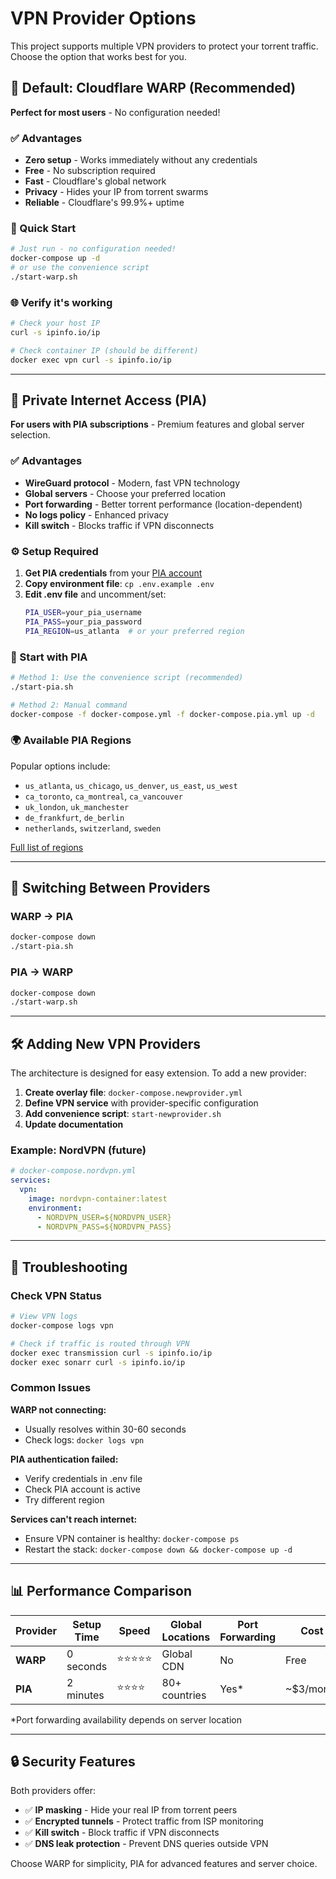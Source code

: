 # VPN Provider Options

This project supports multiple VPN providers to protect your torrent traffic. Choose the option that works best for you.

## 🌟 Default: Cloudflare WARP (Recommended)

**Perfect for most users** - No configuration needed!

### ✅ Advantages
- **Zero setup** - Works immediately without any credentials
- **Free** - No subscription required
- **Fast** - Cloudflare's global network
- **Privacy** - Hides your IP from torrent swarms
- **Reliable** - Cloudflare's 99.9%+ uptime

### 🚀 Quick Start
```bash
# Just run - no configuration needed!
docker-compose up -d
# or use the convenience script
./start-warp.sh
```

### 🌐 Verify it's working
```bash
# Check your host IP
curl -s ipinfo.io/ip

# Check container IP (should be different)
docker exec vpn curl -s ipinfo.io/ip
```

---

## 🔐 Private Internet Access (PIA)

**For users with PIA subscriptions** - Premium features and global server selection.

### ✅ Advantages
- **WireGuard protocol** - Modern, fast VPN technology
- **Global servers** - Choose your preferred location
- **Port forwarding** - Better torrent performance (location-dependent)
- **No logs policy** - Enhanced privacy
- **Kill switch** - Blocks traffic if VPN disconnects

### ⚙️ Setup Required
1. **Get PIA credentials** from your [PIA account](https://www.privateinternetaccess.com/account)
2. **Copy environment file**: `cp .env.example .env`
3. **Edit .env file** and uncomment/set:
   ```bash
   PIA_USER=your_pia_username
   PIA_PASS=your_pia_password
   PIA_REGION=us_atlanta  # or your preferred region
   ```

### 🚀 Start with PIA
```bash
# Method 1: Use the convenience script (recommended)
./start-pia.sh

# Method 2: Manual command
docker-compose -f docker-compose.yml -f docker-compose.pia.yml up -d
```

### 🌍 Available PIA Regions
Popular options include:
- `us_atlanta`, `us_chicago`, `us_denver`, `us_east`, `us_west`
- `ca_toronto`, `ca_montreal`, `ca_vancouver`
- `uk_london`, `uk_manchester`
- `de_frankfurt`, `de_berlin`
- `netherlands`, `switzerland`, `sweden`

[Full list of regions](https://github.com/thrnz/docker-wireguard-pia#server-list)

---

## 🔄 Switching Between Providers

### WARP → PIA
```bash
docker-compose down
./start-pia.sh
```

### PIA → WARP  
```bash
docker-compose down
./start-warp.sh
```

---

## 🛠️ Adding New VPN Providers

The architecture is designed for easy extension. To add a new provider:

1. **Create overlay file**: `docker-compose.newprovider.yml`
2. **Define VPN service** with provider-specific configuration
3. **Add convenience script**: `start-newprovider.sh`
4. **Update documentation**

### Example: NordVPN (future)
```yaml
# docker-compose.nordvpn.yml
services:
  vpn:
    image: nordvpn-container:latest
    environment:
      - NORDVPN_USER=${NORDVPN_USER}
      - NORDVPN_PASS=${NORDVPN_PASS}
```

---

## 🚨 Troubleshooting

### Check VPN Status
```bash
# View VPN logs
docker-compose logs vpn

# Check if traffic is routed through VPN
docker exec transmission curl -s ipinfo.io/ip
docker exec sonarr curl -s ipinfo.io/ip
```

### Common Issues

**WARP not connecting:**
- Usually resolves within 30-60 seconds
- Check logs: `docker logs vpn`

**PIA authentication failed:**
- Verify credentials in .env file
- Check PIA account is active
- Try different region

**Services can't reach internet:**
- Ensure VPN container is healthy: `docker-compose ps`
- Restart the stack: `docker-compose down && docker-compose up -d`

---

## 📊 Performance Comparison

| Provider | Setup Time | Speed | Global Locations | Port Forwarding | Cost |
|----------|------------|-------|------------------|------------------|------|
| **WARP** | 0 seconds | ⭐⭐⭐⭐⭐ | Global CDN | No | Free |
| **PIA** | 2 minutes | ⭐⭐⭐⭐ | 80+ countries | Yes* | ~$3/month |

*Port forwarding availability depends on server location

---

## 🔒 Security Features

Both providers offer:
- ✅ **IP masking** - Hide your real IP from torrent peers
- ✅ **Encrypted tunnels** - Protect traffic from ISP monitoring  
- ✅ **Kill switch** - Block traffic if VPN disconnects
- ✅ **DNS leak protection** - Prevent DNS queries outside VPN

Choose WARP for simplicity, PIA for advanced features and server choice.